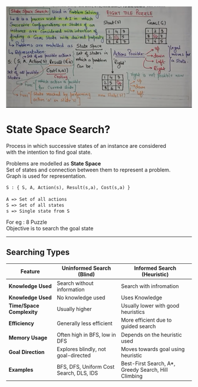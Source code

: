 ![alt text](Images/SSS.png)

# State Space Search?
Process in which successive states of an instance are considered  
with the intention to find goal state.  

Problems are modelled as **State Space**  
Set of states and connection between them to represent a problem.  
Graph is used for representation.  

    S : { S, A, Action(s), Result(s,a), Cost(s,a) }
    
    A => Set of all actions
    S => Set of all states
    s => Single state from S

For eg : 8 Puzzle  
Objective is to search the goal state

---

## Searching Types


| Feature             | **Uninformed Search** (Blind)                                  | **Informed Search** (Heuristic)                                      |
| ------------------- | -------------------------------------------------------------- | -------------------------------------------------------------------- |
| **Knowledge Used**  | Search without information | Search with infromation |
| **Knowledge Used**  | No knowledge used | Uses Knowledge |
| **Time/Space Complexity** | Usually higher                                                 | Usually lower with good heuristics                                   |
| **Efficiency**      | Generally less efficient                                       | More efficient due to guided search                                  |
| **Memory Usage**    | Often high in BFS, low in DFS                                  | Depends on the heuristic used                                        |
| **Goal Direction**  | Explores blindly, not goal-directed                            | Moves towards goal using heuristic                                   |
| **Examples**        | BFS, DFS, Uniform Cost Search, DLS, IDS                        | Best-First Search, A\*, Greedy Search, Hill Climbing                 |
